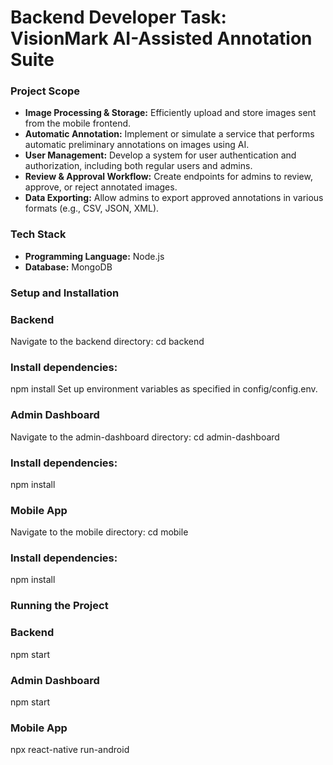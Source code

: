 # Backend Developer Task: VisionMark AI-Assisted Annotation Suite

### Project Scope

- **Image Processing & Storage:** Efficiently upload and store images sent from the mobile frontend.
- **Automatic Annotation:** Implement or simulate a service that performs automatic preliminary annotations on images using AI.
- **User Management:** Develop a system for user authentication and authorization, including both regular users and admins.
- **Review & Approval Workflow:** Create endpoints for admins to review, approve, or reject annotated images.
- **Data Exporting:** Allow admins to export approved annotations in various formats (e.g., CSV, JSON, XML).


### Tech Stack

- **Programming Language:** Node.js
- **Database:** MongoDB

### Setup and Installation
### Backend
Navigate to the backend directory:
cd backend

### Install dependencies:
npm install
Set up environment variables as specified in config/config.env.

### Admin Dashboard
Navigate to the admin-dashboard directory:
cd admin-dashboard

### Install dependencies:
npm install

### Mobile App
Navigate to the mobile directory:
cd mobile


### Install dependencies:
npm install

### Running the Project
### Backend
npm start

### Admin Dashboard
npm start

### Mobile App
npx react-native run-android
